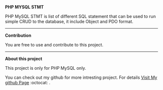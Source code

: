 
**PHP MYSQL STMT**

PHP MySQL STMT is list of different SQL statement that
can be used to run simple CRUD to the database, 
it include Object and PDO format.

---

**Contribution**

You are free to use and contribute to this project.


***

 **About this project**

 This project is only for PHP MySQL only.

You can check out my github for more intresting project.
For details [Visit My github Page](https://github.com/abdulsalamamtech)  :octocat: .
